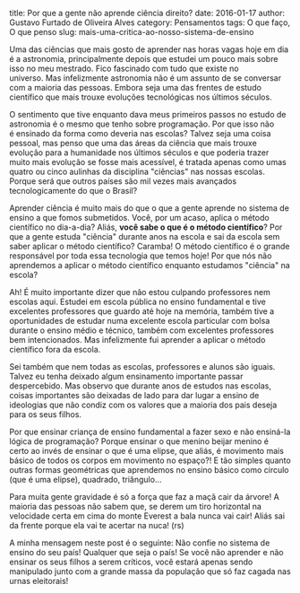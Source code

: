 title: Por que a gente não aprende ciência direito?
date: 2016-01-17
author: Gustavo Furtado de Oliveira Alves
category: Pensamentos
tags: O que faço, O que penso
slug: mais-uma-critica-ao-nosso-sistema-de-ensino

Uma das ciências que mais gosto de aprender nas horas vagas hoje em dia é a astronomia,
principalmente depois que estudei um pouco mais sobre isso no meu
mestrado. Fico fascinado com tudo que existe no universo. Mas
infelizmente astronomia não é um assunto de se conversar com a maioria
das pessoas. Embora seja uma das frentes de estudo científico que mais
trouxe evoluções tecnológicas nos últimos séculos.

O sentimento que tive enquanto dava meus primeiros passos no estudo de
astronomia é o mesmo que tenho sobre programação. Por que isso não
é ensinado da forma como deveria nas escolas? Talvez seja uma coisa
pessoal, mas penso que uma das áreas da ciência que mais trouxe evolução
para a humanidade nos últimos séculos e que poderia trazer muito mais
evolução se fosse mais acessível, é tratada apenas como umas quatro ou
cinco aulinhas da disciplina "ciências" nas nossas escolas. Porque será que
outros países são mil vezes mais avançados tecnologicamente do que o
Brasil?

Aprender ciência é muito mais do que o que a gente aprende no sistema de
ensino a que fomos submetidos. Você, por um acaso, aplica o método
científico no dia-a-dia? Aliás, **você sabe o que é o método
científico**? Por que a gente estuda "ciência" durante anos na escola e
sai da escola sem saber aplicar o método científico? Caramba! O método
científico é o grande responsável por toda essa tecnologia que temos
hoje! Por que nós não aprendemos a aplicar o método científico enquanto
estudamos "ciência" na escola?

Ah! É muito importante dizer que não estou culpando professores nem
escolas aqui. Estudei em escola pública no ensino fundamental e tive
excelentes professores que guardo até hoje na memória, também tive a
oportunidades de estudar numa excelente escola particular com bolsa
durante o ensino médio e técnico, também com excelentes professores bem
intencionados. Mas infelizmente fui aprender a aplicar o método
científico fora da escola.

Sei também que nem todas as escolas, professores e alunos são iguais.
Talvez eu tenha deixado algum ensinamento importante passar
despercebido. Mas observo que durante anos de estudos nas escolas,
coisas importantes são deixadas de lado para dar lugar a ensino de
ideologias que não condiz com os valores que a maioria dos pais deseja
para os seus filhos.

Por que ensinar criança de ensino fundamental a fazer sexo e não
ensiná-la lógica de programação? Porque ensinar o que menino beijar menino é certo ao
invés de ensinar o que é uma elipse, que aliás, é movimento mais básico
de todos os corpos em movimento no espaço?! E tão simples quanto outras
formas geométricas que aprendemos no ensino básico como circulo (que é
uma elipse), quadrado, triângulo...

Para muita gente gravidade é só a força que faz a maçã cair da árvore! A
maioria das pessoas não sabem que, se derem um tiro horizontal na
velocidade certa em cima do monte Everest a bala nunca vai cair! Aliás
sai da frente porque ela vai te acertar na nuca! (rs)

A minha mensagem neste post é o seguinte: Não confie no sistema de
ensino do seu país! Qualquer que seja o país! Se você não aprender e não
ensinar os seus filhos a serem críticos, você estará apenas sendo
manipulado junto com a grande massa da população que só faz cagada nas
urnas eleitorais!
